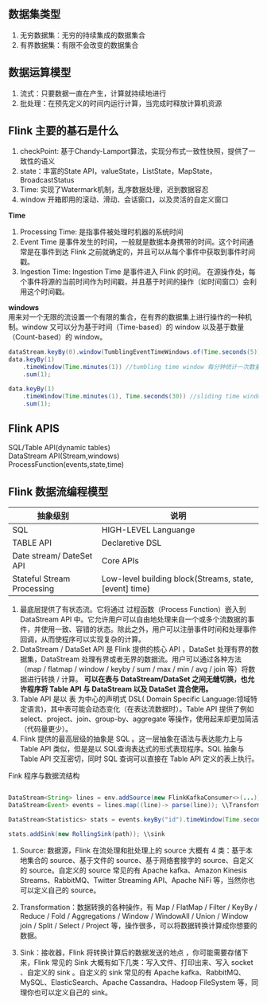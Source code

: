 ## 数据集类型
1. 无穷数据集：无穷的持续集成的数据集合
2. 有界数据集：有限不会改变的数据集合


## 数据运算模型
1. 流式：只要数据一直在产生，计算就持续地进行
2. 批处理：在预先定义的时间内运行计算，当完成时释放计算机资源
   
## Flink 主要的基石是什么
1. checkPoint: 基于Chandy-Lamport算法，实现分布式一致性快照，提供了一致性的语义
2. state：丰富的State API，valueState，ListState，MapState，BroadcastStatus
3. Time: 实现了Watermark机制，乱序数据处理，迟到数据容忍
4. window 开箱即用的滚动、滑动、会话窗口，以及灵活的自定义窗口

**Time**
1.  Processing Time: 是指事件被处理时机器的系统时间
2.  Event Time 是事件发生的时间，一般就是数据本身携带的时间。这个时间通常是在事件到达 Flink 之前就确定的，并且可以从每个事件中获取到事件时间戳。
3.  Ingestion Time: Ingestion Time 是事件进入 Flink 的时间。 在源操作处，每个事件将源的当前时间作为时间戳，并且基于时间的操作（如时间窗口）会利用这个时间戳。  

**windows**  
用来对一个无限的流设置一个有限的集合，在有界的数据集上进行操作的一种机制。window 又可以分为基于时间（Time-based）的 window 以及基于数量（Count-based）的 window。
```java
dataStream.keyBy(0).window(TumblingEventTimeWindows.of(Time.seconds(5))); // Last 5 seconds of data
data.keyBy(1)
    .timeWindow(Time.minutes(1)) //tumbling time window 每分钟统计一次数量和
    .sum(1);

data.keyBy(1)
    .timeWindow(Time.minutes(1), Time.seconds(30)) //sliding time window 每隔 30s 统计过去一分钟的数量和
    .sum(1);
```
## Flink APIS
SQL/Table API(dynamic tables)  
DataStream API(Stream,windows)  
ProcessFunction(events,state,time)

## Flink 数据流编程模型
抽象级别 | 说明
--------|-----
SQL | HIGH-LEVEL Languange
TABLE API| Declaretive DSL
Date stream/ DateSet API | Core APIs
Stateful Stream Processing | Low-level building block(Streams, state, [event] time)


1. 最底层提供了有状态流。它将通过 过程函数（Process Function）嵌入到 DataStream API 中。它允许用户可以自由地处理来自一个或多个流数据的事件，并使用一致、容错的状态。除此之外，用户可以注册事件时间和处理事件回调，从而使程序可以实现复杂的计算。
2. DataStream / DataSet API 是 Flink 提供的核心 API ，DataSet 处理有界的数据集，DataStream 处理有界或者无界的数据流。用户可以通过各种方法（map / flatmap / window / keyby / sum / max / min / avg / join 等）将数据进行转换 / 计算。
**可以在表与 DataStream/DataSet 之间无缝切换，也允许程序将 Table API 与 DataStream 以及 DataSet 混合使用。**
3. Table API 是以 表 为中心的声明式 DSL( Domain Specific Language:领域特定语言)，其中表可能会动态变化（在表达流数据时）。Table API 提供了例如 select、project、join、group-by、aggregate 等操作，使用起来却更加简洁（代码量更少）。
4. Flink 提供的最高层级的抽象是 SQL 。这一层抽象在语法与表达能力上与 Table API 类似，但是是以 SQL查询表达式的形式表现程序。SQL 抽象与 Table API 交互密切，同时 SQL 查询可以直接在 Table API 定义的表上执行。

Fink 程序与数据流结构

```java

DataStream<String> lines = env.addSource(new FlinkKafkaConsumer<>(...))  \\source
DataStream<Event> events = lines.map((line)-> parse(line)); \\Transformation

DataStream<Statistics> stats = events.keyBy("id").timeWindow(Time.seconds(10)).apply(new MyWindowAggregationFunction()); \\Transformation

stats.addSink(new RollingSink(path)); \\sink
```

1. Source: 数据源，Flink 在流处理和批处理上的 source 大概有 4 类：基于本地集合的 source、基于文件的 source、基于网络套接字的 source、自定义的 source。自定义的 source 常见的有 Apache kafka、Amazon Kinesis Streams、RabbitMQ、Twitter Streaming API、Apache NiFi 等，当然你也可以定义自己的 source。

2. Transformation：数据转换的各种操作，有 Map / FlatMap / Filter / KeyBy / Reduce / Fold / Aggregations / Window / WindowAll / Union / Window join / Split / Select / Project 等，操作很多，可以将数据转换计算成你想要的数据。

3. Sink：接收器，Flink 将转换计算后的数据发送的地点 ，你可能需要存储下来，Flink 常见的 Sink 大概有如下几类：写入文件、打印出来、写入 socket 、自定义的 sink 。自定义的 sink 常见的有 Apache kafka、RabbitMQ、MySQL、ElasticSearch、Apache Cassandra、Hadoop FileSystem 等，同理你也可以定义自己的 sink。






